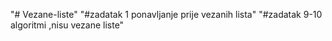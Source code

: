 "# Vezane-liste" 
"#zadatak 1 ponavljanje prije vezanih lista"
"#zadatak 9-10 algoritmi ,nisu vezane liste"
